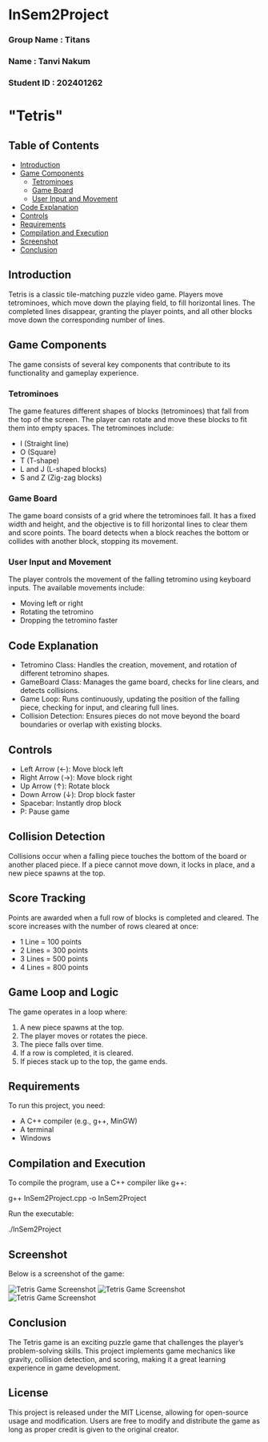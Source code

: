 # InSem2Project

### Group Name : Titans
### Name : Tanvi Nakum
### Student ID : 202401262

# "Tetris"

## Table of Contents
- [Introduction](#introduction)
- [Game Components](#game-components)
  - [Tetrominoes](#tetrominoes)
  - [Game Board](#game-board)
  - [User Input and Movement](#user-input-and-movement)
- [Code Explanation](#code-explanation)
- [Controls](#controls)
- [Requirements](#requirements)
- [Compilation and Execution](#compilation-and-execution)
- [Screenshot](#screenshot)
- [Conclusion](#conclusion)

## Introduction
Tetris is a classic tile-matching puzzle video game. Players move tetrominoes, which move down the playing field, to fill horizontal lines. The completed lines disappear, granting the player points, and all other blocks move down the corresponding number of lines.

## Game Components
The game consists of several key components that contribute to its functionality and gameplay experience.

### Tetrominoes
The game features different shapes of blocks (tetrominoes) that fall from the top of the screen. The player can rotate and move these blocks to fit them into empty spaces. The tetrominoes include:

- I (Straight line)
- O (Square)
- T (T-shape)
- L and J (L-shaped blocks)
- S and Z (Zig-zag blocks)

### Game Board
The game board consists of a grid where the tetrominoes fall. It has a fixed width and height, and the objective is to fill horizontal lines to clear them and score points. The board detects when a block reaches the bottom or collides with another block, stopping its movement.

### User Input and Movement
The player controls the movement of the falling tetromino using keyboard inputs. The available movements include:
- Moving left or right
- Rotating the tetromino
- Dropping the tetromino faster

## Code Explanation
- Tetromino Class: Handles the creation, movement, and rotation of different tetromino shapes.
- GameBoard Class: Manages the game board, checks for line clears, and detects collisions.
- Game Loop: Runs continuously, updating the position of the falling piece, checking for input, and clearing full lines.
- Collision Detection: Ensures pieces do not move beyond the board boundaries or overlap with existing blocks.

## Controls
- Left Arrow (←): Move block left
- Right Arrow (→): Move block right
- Up Arrow (↑): Rotate block
- Down Arrow (↓): Drop block faster
- Spacebar: Instantly drop block
- P: Pause game

## Collision Detection
Collisions occur when a falling piece touches the bottom of the board or another placed piece. If a piece cannot move down, it locks in place, and a new piece spawns at the top.

## Score Tracking
Points are awarded when a full row of blocks is completed and cleared. The score increases with the number of rows cleared at once:
- 1 Line = 100 points
- 2 Lines = 300 points
- 3 Lines = 500 points
- 4 Lines = 800 points

## Game Loop and Logic
The game operates in a loop where:

1. A new piece spawns at the top.
2. The player moves or rotates the piece.
3. The piece falls over time.
4. If a row is completed, it is cleared.
5. If pieces stack up to the top, the game ends.

##  Requirements
To run this project, you need:
- A C++ compiler (e.g., g++, MinGW)
- A terminal
- Windows

## Compilation and Execution
To compile the program, use a C++ compiler like g++:

g++ InSem2Project.cpp -o InSem2Project

Run the executable:

./InSem2Project

## Screenshot
Below is a screenshot of the game:

![Tetris Game Screenshot](Screenshot%202025-03-28%20083857.png)
![Tetris Game Screenshot](Screenshot%202025-03-28%20083927.png)
![Tetris Game Screenshot](Screenshot%202025-03-28%20083946.png)

## Conclusion
The Tetris game is an exciting puzzle game that challenges the player’s problem-solving skills. This project implements game mechanics like gravity, collision detection, and scoring, making it a great learning experience in game development.

## License
This project is released under the MIT License, allowing for open-source usage and modification. Users are free to modify and distribute the game as long as proper credit is given to the original creator.


